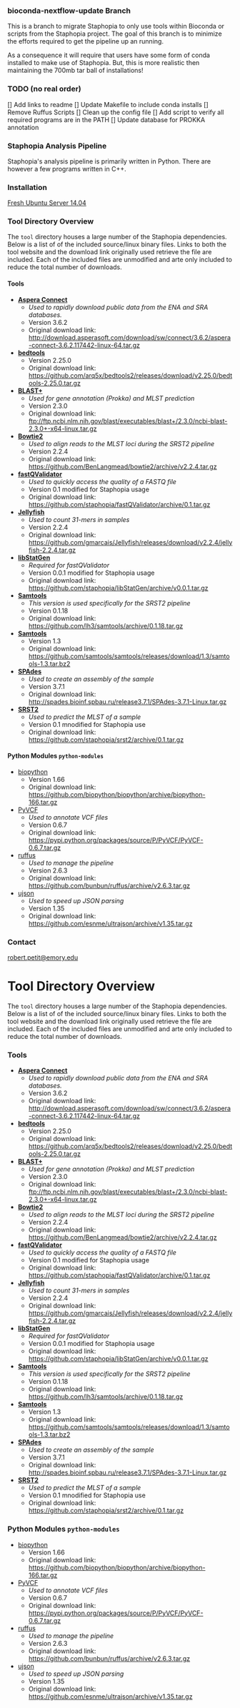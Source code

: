 ### bioconda-nextflow-update Branch
This is a branch to migrate Staphopia to only use tools within Bioconda or scripts from the Staphopia project. The goal of this branch is to minimize the efforts required to get the pipeline up an running. 

As a consequence it will require that users have some form of conda installed to make use of Staphopia. But, this is more realistic then maintaining the 700mb tar ball of installations!


### TODO (no real order)
[] Add links to readme
[] Update Makefile to include conda installs
[] Remove Ruffus Scripts
[] Clean up the config file
[] Add script to verify all required programs are in the PATH
[] Update database for PROKKA annotation






### Staphopia Analysis Pipeline
Staphopia's analysis pipeline is primarily written in Python. There are however a few programs written in C++.

### Installation
[Fresh Ubuntu Server 14.04](https://github.com/staphopia/staphopia-ap/wiki/%5BWIP%5D-Setting-up-Staphopia-on-a-fresh-Ubuntu-Server-14.04-install)

### Tool Directory Overview
The `tool` directory houses a large number of the Staphopia dependencies. Below
is a list of of the included source/linux binary files. Links to both the tool
website and the download link originally used retrieve the file are included.
Each of the included files are unmodified and arte only included to reduce the
total number of downloads.

#### Tools

- **[Aspera Connect](http://downloads.asperasoft.com/connect2/)**
  * *Used to rapidly download public data from the ENA and SRA databases.*
  * Version 3.6.2
  * Original download link: http://download.asperasoft.com/download/sw/connect/3.6.2/aspera-connect-3.6.2.117442-linux-64.tar.gz
- **[bedtools](http://bedtools.readthedocs.org/en/latest/)**
  * Version 2.25.0
  * Original download link: https://github.com/arq5x/bedtools2/releases/download/v2.25.0/bedtools-2.25.0.tar.gz
- **[BLAST+](https://blast.ncbi.nlm.nih.gov/Blast.cgi?PAGE_TYPE=BlastDocs&DOC_TYPE=Download)**
  * *Used for gene annotation (Prokka) and MLST prediction*
  * Version 2.3.0
  * Original download link: ftp://ftp.ncbi.nlm.nih.gov/blast/executables/blast+/2.3.0/ncbi-blast-2.3.0+-x64-linux.tar.gz
- **[Bowtie2](http://bowtie-bio.sourceforge.net/bowtie2/index.shtml)**
  * *Used to align reads to the MLST loci during the SRST2 pipeline*
  * Version 2.2.4
  * Original download link: https://github.com/BenLangmead/bowtie2/archive/v2.2.4.tar.gz
- **[fastQValidator](https://github.com/staphopia/fastQValidator)**
  * *Used to quickly access the quality of a FASTQ file*
  * Version 0.1 modified for Staphopia usage
  * Original download link: https://github.com/staphopia/fastQValidator/archive/0.1.tar.gz
- **[Jellyfish](http://www.genome.umd.edu/jellyfish.html)**
  * *Used to count 31-mers in samples*
  * Version 2.2.4
  * Original download link: https://github.com/gmarcais/Jellyfish/releases/download/v2.2.4/jellyfish-2.2.4.tar.gz
- **[libStatGen](https://github.com/staphopia/libStatGen)**
  * *Required for fastQValidator*
  * Version 0.0.1 modified for Staphopia usage
  * Original download link: https://github.com/staphopia/libStatGen/archive/v0.0.1.tar.gz
- **[Samtools](http://samtools.sourceforge.net/)**
  * *This version is used specifically for the SRST2 pipeline*
  * Version 0.1.18
  * Original download link: https://github.com/lh3/samtools/archive/0.1.18.tar.gz
- **[Samtools](http://www.htslib.org/)**
  * Version 1.3
  * Original download link: https://github.com/samtools/samtools/releases/download/1.3/samtools-1.3.tar.bz2
- **[SPAdes](http://bioinf.spbau.ru/spades)**
  * *Used to create an assembly of the sample*
  * Version 3.7.1
  * Original download link: http://spades.bioinf.spbau.ru/release3.7.1/SPAdes-3.7.1-Linux.tar.gz
- **[SRST2](https://github.com/katholt/srst2)**
  * *Used to predict the MLST of a sample*
  * Version 0.1 mnodified for Staphopia use
  * Original download link: https://github.com/staphopia/srst2/archive/0.1.tar.gz

#### Python Modules `python-modules`

- [biopython](http://biopython.org/wiki/Main_Page)
  * Version 1.66
  * Original download link: https://github.com/biopython/biopython/archive/biopython-166.tar.gz
- [PyVCF](https://github.com/jamescasbon/PyVCF)
  * *Used to annotate VCF files*
  * Version 0.6.7
  * Original download link: https://pypi.python.org/packages/source/P/PyVCF/PyVCF-0.6.7.tar.gz
- [ruffus](http://www.ruffus.org.uk)
  * *Used to manage the pipeline*
  * Version 2.6.3
  * Original download link: https://github.com/bunbun/ruffus/archive/v2.6.3.tar.gz
- [ujson](https://github.com/esnme/ultrajson)
  * *Used to speed up JSON parsing*
  * Version 1.35
  * Original download link: https://github.com/esnme/ultrajson/archive/v1.35.tar.gz

### Contact
robert.petit@emory.edu
# Tool Directory Overview
The `tool` directory houses a large number of the Staphopia dependencies. Below
is a list of of the included source/linux binary files. Links to both the tool
website and the download link originally used retrieve the file are included.
Each of the included files are unmodified and arte only included to reduce the
total number of downloads.

### Tools

- **[Aspera Connect](http://downloads.asperasoft.com/connect2/)**
  * *Used to rapidly download public data from the ENA and SRA databases.*
  * Version 3.6.2
  * Original download link: http://download.asperasoft.com/download/sw/connect/3.6.2/aspera-connect-3.6.2.117442-linux-64.tar.gz
- **[bedtools](http://bedtools.readthedocs.org/en/latest/)**
  * Version 2.25.0
  * Original download link: https://github.com/arq5x/bedtools2/releases/download/v2.25.0/bedtools-2.25.0.tar.gz
- **[BLAST+](https://blast.ncbi.nlm.nih.gov/Blast.cgi?PAGE_TYPE=BlastDocs&DOC_TYPE=Download)**
  * *Used for gene annotation (Prokka) and MLST prediction*
  * Version 2.3.0
  * Original download link: ftp://ftp.ncbi.nlm.nih.gov/blast/executables/blast+/2.3.0/ncbi-blast-2.3.0+-x64-linux.tar.gz
- **[Bowtie2](http://bowtie-bio.sourceforge.net/bowtie2/index.shtml)**
  * *Used to align reads to the MLST loci during the SRST2 pipeline*
  * Version 2.2.4
  * Original download link: https://github.com/BenLangmead/bowtie2/archive/v2.2.4.tar.gz
- **[fastQValidator](https://github.com/staphopia/fastQValidator)**
  * *Used to quickly access the quality of a FASTQ file*
  * Version 0.1 modified for Staphopia usage
  * Original download link: https://github.com/staphopia/fastQValidator/archive/0.1.tar.gz
- **[Jellyfish](http://www.genome.umd.edu/jellyfish.html)**
  * *Used to count 31-mers in samples*
  * Version 2.2.4
  * Original download link: https://github.com/gmarcais/Jellyfish/releases/download/v2.2.4/jellyfish-2.2.4.tar.gz
- **[libStatGen](https://github.com/staphopia/libStatGen)**
  * *Required for fastQValidator*
  * Version 0.0.1 modified for Staphopia usage
  * Original download link: https://github.com/staphopia/libStatGen/archive/v0.0.1.tar.gz
- **[Samtools](http://samtools.sourceforge.net/)**
  * *This version is used specifically for the SRST2 pipeline*
  * Version 0.1.18
  * Original download link: https://github.com/lh3/samtools/archive/0.1.18.tar.gz
- **[Samtools](http://www.htslib.org/)**
  * Version 1.3
  * Original download link: https://github.com/samtools/samtools/releases/download/1.3/samtools-1.3.tar.bz2
- **[SPAdes](http://bioinf.spbau.ru/spades)**
  * *Used to create an assembly of the sample*
  * Version 3.7.1
  * Original download link: http://spades.bioinf.spbau.ru/release3.7.1/SPAdes-3.7.1-Linux.tar.gz
- **[SRST2](https://github.com/katholt/srst2)**
  * *Used to predict the MLST of a sample*
  * Version 0.1 mnodified for Staphopia use
  * Original download link: https://github.com/staphopia/srst2/archive/0.1.tar.gz


### Python Modules `python-modules`

- [biopython](http://biopython.org/wiki/Main_Page)
  * Version 1.66
  * Original download link: https://github.com/biopython/biopython/archive/biopython-166.tar.gz
- [PyVCF](https://github.com/jamescasbon/PyVCF)
  * *Used to annotate VCF files*
  * Version 0.6.7
  * Original download link: https://pypi.python.org/packages/source/P/PyVCF/PyVCF-0.6.7.tar.gz
- [ruffus](http://www.ruffus.org.uk)
  * *Used to manage the pipeline*
  * Version 2.6.3
  * Original download link: https://github.com/bunbun/ruffus/archive/v2.6.3.tar.gz
- [ujson](https://github.com/esnme/ultrajson)
  * *Used to speed up JSON parsing*
  * Version 1.35
  * Original download link: https://github.com/esnme/ultrajson/archive/v1.35.tar.gz

